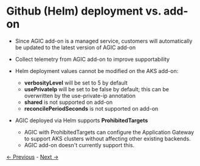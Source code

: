 # Github (Helm) deployment vs. add-on

- Since AGIC add-on is a managed service, customers will automatically be updated to the latest version of AGIC add-on
- Collect telemetry from AGIC add-on to improve supportability
- Helm deployment values cannot be modified on the AKS add-on:
  - **verbosityLevel** will be set to 5 by default
  - **usePrivateIp** will be set to be false by default; this can be overwritten by the use-private-ip annotation
  - **shared** is not supported on add-on
  - **reconcilePeriodSeconds** is not supported on add-on

- AGIC deployed via Helm supports **ProhibitedTargets**
  - AGIC with ProhibitedTargets can configure the Application Gateway to support AKS clusters without affecting other existing backends.
  - AGIC add-on doesn't currently support this.

[<- Previous](02.md) - [Next ->](04.md)